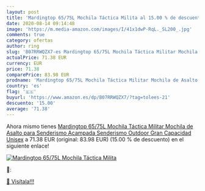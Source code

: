 ```yaml
---
layout: post
title: 'Mardingtop 65/75L Mochila Táctica Milita al 15.00 % de descuento'
date: 2020-08-14 09:14:48
image: 'https://m.media-amazon.com/images/I/41x1dwP-RqL._SL200_.jpg'
comments: true
category: ofertas
author: ring
slug: 'B07RRWQZX7-es Mardingtop 65/75L Mochila Táctica Militar Mochila de Asalto para Senderismo Acampada Senderismo Outdoor  Gran Capacidad  Unisex'
actualPrice: 71.38 EUR
currency: EUR
price: 71.38
comparePrice: 83.98 EUR
prodname: 'Mardingtop 65/75L Mochila Táctica Militar Mochila de Asalto para Senderismo Acampada Senderismo Outdoor  Gran Capacidad  Unisex'
country: 'es'
flag: '🇪🇸'
buyurl: 'https://www.amazon.es/dp/B07RRWQZX7/?tag=tolees-21'
descuento: '15.00'
average: '71.38'
---
```


Ahora mismo tienes [Mardingtop 65/75L Mochila Táctica Militar Mochila de Asalto para Senderismo Acampada Senderismo Outdoor  Gran Capacidad  Unisex](https://www.amazon.es/dp/B07RRWQZX7/?tag=tolees-21) a 71.38 EUR (original: 83.98 EUR) (15.00 %  de descuento) en el siguiente enlace!

[![Mardingtop 65/75L Mochila Táctica Milita](https://m.media-amazon.com/images/I/41x1dwP-RqL._SL200_.jpg)](https://www.amazon.es/dp/B07RRWQZX7/?tag=tolees-21)

🔎:


[🛒 Visítala!!!](https://www.amazon.es/dp/B07RRWQZX7/?tag=tolees-21)
